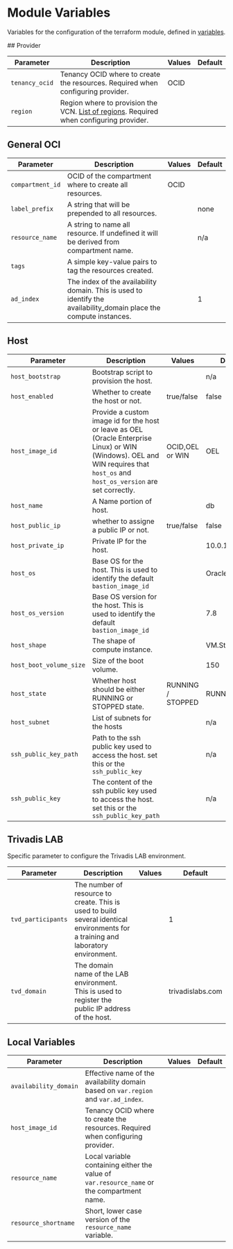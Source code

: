 # Module Variables

Variables for the configuration of the terraform module, defined in [variables](../variables.tf).

## Provider

| Parameter      | Description                                                                                                                                                        | Values | Default |
|----------------|--------------------------------------------------------------------------------------------------------------------------------------------------------------------|--------|---------|
| `tenancy_ocid` | Tenancy OCID where to create the resources. Required when configuring provider.                                                                                    | OCID   |         |
| `region`       | Region where to provision the VCN. [List of regions](https://docs.cloud.oracle.com/iaas/Content/General/Concepts/regions.htm). Required when configuring provider. |        |         |

## General OCI

| Parameter        | Description                                                                           | Values | Default |
|------------------|---------------------------------------------------------------------------------------|--------|---------|
| `compartment_id` | OCID of the compartment where to create all resources.                                | OCID   |         |
| `label_prefix`   | A string that will be prepended to all resources.                                     |        | none    |
| `resource_name`  | A string to name all resource. If undefined it will be derived from compartment name. |        | n/a     |
| `tags`           | A simple key-value pairs to tag the resources created.                                |        |         |
| `ad_index`       | The index of the availability domain. This is used to identify the availability_domain place the compute instances. |        | 1       |

## Host

| Parameter               | Description                                                                                                                                                                     | Values            | Default        |
|-------------------------|---------------------------------------------------------------------------------------------------------------------------------------------------------------------------------|-------------------|----------------|
| `host_bootstrap`        | Bootstrap script to provision the host.                                                                                                                                         |                   | n/a            |
| `host_enabled`          | Whether to create the host or not.                                                                                                                                              | true/false        | false          |
| `host_image_id`         | Provide a custom image id for the host or leave as OEL (Oracle Enterprise Linux) or WIN (Windows). OEL and WIN requires that `host_os` and `host_os_version` are set correctly. | OCID,OEL or WIN   | OEL            |
| `host_name`             | A Name portion of host.                                                                                                                                                         |                   | db             |
| `host_public_ip`        | whether to assigne a public IP or not.                                                                                                                                          | true/false        | false          |
| `host_private_ip`       | Private IP for the host.                                                                                                                                                        |                   | 10.0.1.6       |
| `host_os`               | Base OS for the host. This is used to identify the default `bastion_image_id`                                                                                                   |                   | Oracle Linux   |
| `host_os_version`       | Base OS version for the host. This is used to identify the default `bastion_image_id`                                                                                           |                   | 7.8            |
| `host_shape`            | The shape of compute instance.                                                                                                                                                  |                   | VM.Standard2.2 |
| `host_boot_volume_size` | Size of the boot volume.                                                                                                                                                        |                   | 150            |
| `host_state`            | Whether host should be either RUNNING or STOPPED state.                                                                                                                         | RUNNING / STOPPED | RUNNING        |
| `host_subnet`           | List of subnets for the hosts                                                                                                                                                   |                   | n/a            |
| `ssh_public_key_path`   | Path to the ssh public key used to access the host. set this or the `ssh_public_key`                                                                                            |                   | n/a            |
| `ssh_public_key`        | The content of the ssh public key used to access the host. set this or the `ssh_public_key_path`                                                                                |                   | n/a            |

## Trivadis LAB

Specific parameter to configure the Trivadis LAB environment.

| Parameter          | Description                                                                                                                       | Values | Default          |
|--------------------|-----------------------------------------------------------------------------------------------------------------------------------|--------|------------------|
| `tvd_participants` | The number of resource to create. This is used to build several identical environments for a training and laboratory environment. |        | 1                |
| `tvd_domain`       | The domain name of the LAB environment. This is used to register the public IP address of the host.                               |        | trivadislabs.com |

## Local Variables

| Parameter             | Description                                                                                    | Values | Default |
|-----------------------|------------------------------------------------------------------------------------------------|--------|---------|
| `availability_domain` | Effective name of the availability domain based on `var.region` and `var.ad_index`. |        |         |
| `host_image_id`       | Tenancy OCID where to create the resources. Required when configuring provider.                |        |         |
| `resource_name`       | Local variable containing either the value of `var.resource_name` or the compartment name.     |        |         |
| `resource_shortname`  | Short, lower case version of the `resource_name` variable.                                     |        |         |
